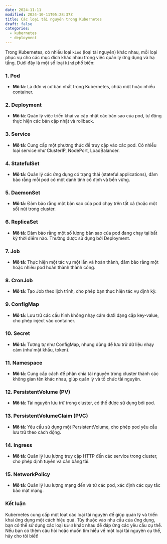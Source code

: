 ```yaml
---
date: 2024-11-11
modified: 2024-10-11T05:28:37Z
title: Các loại tài nguyên trong Kubernetes 
draft: false
categories:
  - kubernetes
  - deployment
---
```


Trong Kubernetes, có nhiều loại `kind` (loại tài nguyên) khác nhau, mỗi loại phục vụ cho các mục đích khác nhau trong việc quản lý ứng dụng và hạ tầng. Dưới đây là một số loại `kind` phổ biến:

### 1. **Pod**
- **Mô tả**: Là đơn vị cơ bản nhất trong Kubernetes, chứa một hoặc nhiều container.
  
### 2. **Deployment**
- **Mô tả**: Quản lý việc triển khai và cập nhật các bản sao của pod, tự động thực hiện các bản cập nhật và rollback.

### 3. **Service**
- **Mô tả**: Cung cấp một phương thức để truy cập vào các pod. Có nhiều loại service như ClusterIP, NodePort, LoadBalancer.

### 4. **StatefulSet**
- **Mô tả**: Quản lý các ứng dụng có trạng thái (stateful applications), đảm bảo rằng mỗi pod có một danh tính cố định và bền vững.

### 5. **DaemonSet**
- **Mô tả**: Đảm bảo rằng một bản sao của pod chạy trên tất cả (hoặc một số) nút trong cluster.

### 6. **ReplicaSet**
- **Mô tả**: Đảm bảo rằng một số lượng bản sao của pod đang chạy tại bất kỳ thời điểm nào. Thường được sử dụng bởi Deployment.

### 7. **Job**
- **Mô tả**: Thực hiện một tác vụ một lần và hoàn thành, đảm bảo rằng một hoặc nhiều pod hoàn thành thành công.

### 8. **CronJob**
- **Mô tả**: Tạo Job theo lịch trình, cho phép bạn thực hiện tác vụ định kỳ.

### 9. **ConfigMap**
- **Mô tả**: Lưu trữ các cấu hình không nhạy cảm dưới dạng cặp key-value, cho phép inject vào container.

### 10. **Secret**
- **Mô tả**: Tương tự như ConfigMap, nhưng dùng để lưu trữ dữ liệu nhạy cảm (như mật khẩu, token).

### 11. **Namespace**
- **Mô tả**: Cung cấp cách để phân chia tài nguyên trong cluster thành các không gian tên khác nhau, giúp quản lý và tổ chức tài nguyên.

### 12. **PersistentVolume (PV)**
- **Mô tả**: Tài nguyên lưu trữ trong cluster, có thể được sử dụng bởi pod.

### 13. **PersistentVolumeClaim (PVC)**
- **Mô tả**: Yêu cầu sử dụng một PersistentVolume, cho phép pod yêu cầu lưu trữ theo cách động.

### 14. **Ingress**
- **Mô tả**: Quản lý lưu lượng truy cập HTTP đến các service trong cluster, cho phép định tuyến và cân bằng tải.

### 15. **NetworkPolicy**
- **Mô tả**: Quản lý lưu lượng mạng đến và từ các pod, xác định các quy tắc bảo mật mạng.

### Kết luận

Kubernetes cung cấp một loạt các loại tài nguyên để giúp quản lý và triển khai ứng dụng một cách hiệu quả. Tùy thuộc vào nhu cầu của ứng dụng, bạn có thể sử dụng các loại `kind` khác nhau để đáp ứng các yêu cầu cụ thể. Nếu bạn có thêm câu hỏi hoặc muốn tìm hiểu về một loại tài nguyên cụ thể, hãy cho tôi biết!

